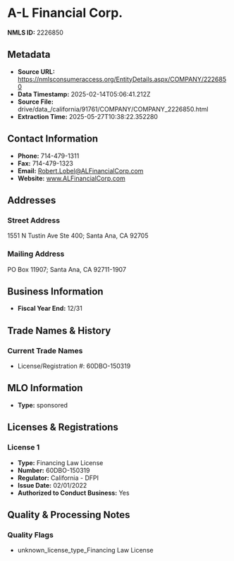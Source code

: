 # A-L Financial Corp.

**NMLS ID:** 2226850

## Metadata
- **Source URL:** https://nmlsconsumeraccess.org/EntityDetails.aspx/COMPANY/2226850
- **Data Timestamp:** 2025-02-14T05:06:41.212Z
- **Source File:** drive/data_/california/91761/COMPANY/COMPANY_2226850.html
- **Extraction Time:** 2025-05-27T10:38:22.352280

## Contact Information
- **Phone:** 714-479-1311
- **Fax:** 714-479-1323
- **Email:** Robert.Lobel@ALFinancialCorp.com
- **Website:** www.ALFinancialCorp.com

## Addresses
### Street Address
1551 N Tustin Ave Ste 400; Santa Ana, CA 92705

### Mailing Address
PO Box 11907; Santa Ana, CA 92711-1907

## Business Information
- **Fiscal Year End:** 12/31

## Trade Names & History
### Current Trade Names
- License/Registration #: 60DBO-150319

## MLO Information
- **Type:** sponsored

## Licenses & Registrations

### License 1
- **Type:** Financing Law License
- **Number:** 60DBO-150319
- **Regulator:** California - DFPI
- **Issue Date:** 02/01/2022
- **Authorized to Conduct Business:** Yes

## Quality & Processing Notes
### Quality Flags
- unknown_license_type_Financing Law License
